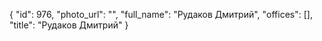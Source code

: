 {
    "id": 976,
    "photo_url": "",
    "full_name": "Рудаков Дмитрий",
    "offices": [],
    "title": "Рудаков Дмитрий"
}
